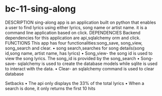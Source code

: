# bc-11-sing-along
DESCRIPTION
sing-along app is an application built on python that enables a user to find lyrics using either lyrics, song name or artist name. 
it is a command line application based on click.
DEPENDENCIES
Backend dependencies for this application are api,sqlalchemy orm and click.
FUNCTIONS
This app has four functionalities:song_save, song_view, song_search and clear.
•	song search,searches for song details(song id,song name, artist name, has lyrics)
•	Song_view- the song id is used to view the song lyrics. The song_id is provided by the song_search
•	Song-save- sqlalchemy is used to create the database models while sqlite is used to interact with the data.
•	Clear- an sqlalchemy command is used to clear database

Setbacks
•	The api only displays the 33% of the total lyrics
•	When a search is done, it only returns the first 10 hits


